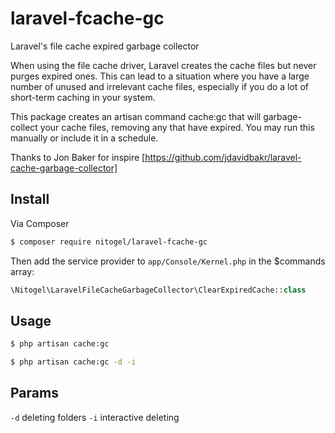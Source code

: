 # laravel-fcache-gc
Laravel's file cache expired garbage collector

When using the file cache driver, Laravel creates the cache files but never purges expired ones. This can lead to
a situation where you have a large number of unused and irrelevant cache files, especially if you do a lot of short-term
caching in your system.

This package creates an artisan command cache:gc that will garbage-collect your cache files, removing any that have expired.
You may run this manually or include it in a schedule.

Thanks to Jon Baker for inspire [https://github.com/jdavidbakr/laravel-cache-garbage-collector]

## Install

Via Composer

``` bash
$ composer require nitogel/laravel-fcache-gc
```

Then add the service provider to `app/Console/Kernel.php` in the $commands array:

``` php
\Nitogel\LaravelFileCacheGarbageCollector\ClearExpiredCache::class
```

## Usage

``` bash
$ php artisan cache:gc 
```
``` bash
$ php artisan cache:gc -d -i 
```

## Params
```-d``` deleting folders
```-i``` interactive deleting
